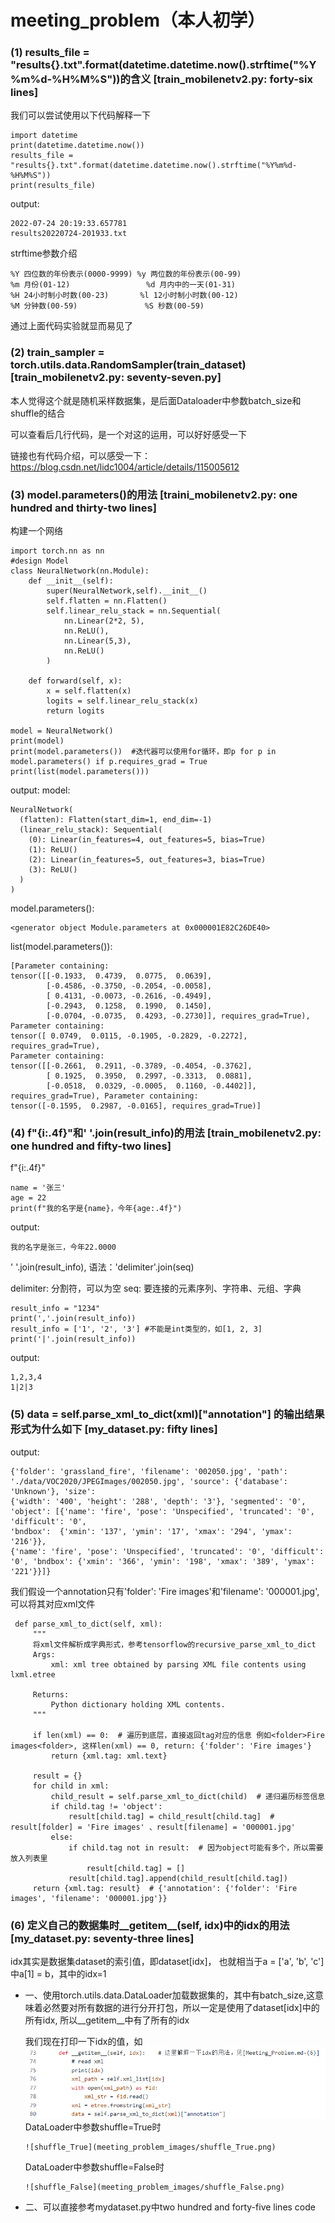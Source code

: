 # meeting_problem（本人初学）

### (1) results_file = "results{}.txt".format(datetime.datetime.now().strftime("%Y%m%d-%H%M%S"))的含义 [train_mobilenetv2.py: forty-six lines]
   我们可以尝试使用以下代码解释一下
   ```
   import datetime
   print(datetime.datetime.now())
   results_file = "results{}.txt".format(datetime.datetime.now().strftime("%Y%m%d-%H%M%S"))
   print(results_file)
   ```
   output:
   ```
   2022-07-24 20:19:33.657781
   results20220724-201933.txt
   ```
   strftime参数介绍
   ```
   %Y 四位数的年份表示(0000-9999) %y 两位数的年份表示(00-99)
   %m 月份(01-12)                 %d 月内中的一天(01-31)
   %H 24小时制小时数(00-23)       %l 12小时制小时数(00-12)
   %M 分钟数(00-59)               %S 秒数(00-59)
   ```
   通过上面代码实验就显而易见了
   
   
### (2) train_sampler = torch.utils.data.RandomSampler(train_dataset) [train_mobilenetv2.py: seventy-seven.py]
   
   本人觉得这个就是随机采样数据集，是后面Dataloader中参数batch_size和shuffle的结合
   
   可以查看后几行代码，是一个对这的运用，可以好好感受一下
   
   链接也有代码介绍，可以感受一下：https://blog.csdn.net/lidc1004/article/details/115005612
   
### (3) model.parameters()的用法 [traini_mobilenetv2.py: one hundred and thirty-two lines]
   构建一个网络
   ```
   import torch.nn as nn
   #design Model
   class NeuralNetwork(nn.Module):
       def __init__(self):
           super(NeuralNetwork,self).__init__()
           self.flatten = nn.Flatten()
           self.linear_relu_stack = nn.Sequential(
               nn.Linear(2*2, 5),
               nn.ReLU(),
               nn.Linear(5,3),
               nn.ReLU()
           )

       def forward(self, x):
           x = self.flatten(x)
           logits = self.linear_relu_stack(x)
           return logits

   model = NeuralNetwork()
   print(model)
   print(model.parameters())  #迭代器可以使用for循环，即p for p in model.parameters() if p.requires_grad = True
   print(list(model.parameters())) 
   ```
   output:
   model:
   ```
   NeuralNetwork(
     (flatten): Flatten(start_dim=1, end_dim=-1)
     (linear_relu_stack): Sequential(
       (0): Linear(in_features=4, out_features=5, bias=True)
       (1): ReLU()
       (2): Linear(in_features=5, out_features=3, bias=True)
       (3): ReLU()
     )
   )
   ```
   model.parameters():
   ```
   <generator object Module.parameters at 0x000001E82C26DE40>
   ```
   list(model.parameters()):
   ```
   [Parameter containing:
   tensor([[-0.1933,  0.4739,  0.0775,  0.0639],
           [-0.4586, -0.3750, -0.2054, -0.0058],
           [ 0.4131, -0.0073, -0.2616, -0.4949],
           [-0.2943,  0.1258,  0.1990,  0.1450],
           [-0.0704, -0.0735,  0.4293, -0.2730]], requires_grad=True), Parameter containing:
   tensor([ 0.0749,  0.0115, -0.1905, -0.2829, -0.2272], requires_grad=True), 
   Parameter containing:
   tensor([[-0.2661,  0.2911, -0.3789, -0.4054, -0.3762],
           [ 0.1925,  0.3950,  0.2997, -0.3313,  0.0881],
           [-0.0518,  0.0329, -0.0005,  0.1160, -0.4402]], requires_grad=True), Parameter containing:
   tensor([-0.1595,  0.2987, -0.0165], requires_grad=True)]
   ```
### (4) f"{i:.4f}"和'  '.join(result_info)的用法 [train_mobilenetv2.py: one hundred and fifty-two lines]
   f"{i:.4f}"
   ```
   name = '张三'
   age = 22
   print(f"我的名字是{name}，今年{age:.4f}")
   ```
   output:
   ```
   我的名字是张三，今年22.0000
   ```
   '  '.join(result_info), 
   语法：'delimiter'.join(seq)
   
   delimiter: 分割符，可以为空
   seq: 要连接的元素序列、字符串、元组、字典
   ```
   result_info = "1234"
   print(','.join(result_info))
   result_info = ['1', '2', '3'] #不能是int类型的，如[1, 2, 3]
   print('|'.join(result_info))
   ```
   output:
   ```
   1,2,3,4
   1|2|3
   ```
   
### (5) data = self.parse_xml_to_dict(xml)["annotation"] 的输出结果形式为什么如下 [my_dataset.py: fifty lines]
   output:
   ```
   {'folder': 'grassland_fire', 'filename': '002050.jpg', 'path': './data/VOC2020/JPEGImages/002050.jpg', 'source': {'database': 'Unknown'}, 'size': 
   {'width': '400', 'height': '288', 'depth': '3'}, 'segmented': '0', 'object': [{'name': 'fire', 'pose': 'Unspecified', 'truncated': '0', 'difficult': '0', 
   'bndbox':  {'xmin': '137', 'ymin': '17', 'xmax': '294', 'ymax': '216'}}, 
   {'name': 'fire', 'pose': 'Unspecified', 'truncated': '0', 'difficult': '0', 'bndbox': {'xmin': '366', 'ymin': '198', 'xmax': '389', 'ymax': '221'}}]}
   ```
   我们假设一个annotation只有'folder': 'Fire images'和'filename': '000001.jpg', 可以将其对应xml文件
   ```
    def parse_xml_to_dict(self, xml):
        """
        将xml文件解析成字典形式，参考tensorflow的recursive_parse_xml_to_dict
        Args:
            xml: xml tree obtained by parsing XML file contents using lxml.etree

        Returns:
            Python dictionary holding XML contents.
        """

        if len(xml) == 0:  # 遍历到底层，直接返回tag对应的信息 例如<folder>Fire images<folder>, 这样len(xml) == 0, return: {'folder': 'Fire images'}
            return {xml.tag: xml.text}

        result = {}
        for child in xml:
            child_result = self.parse_xml_to_dict(child)  # 递归遍历标签信息
            if child.tag != 'object':
                result[child.tag] = child_result[child.tag]  # result[folder] = 'Fire images' 、result[filename] = '000001.jpg'
            else:
                if child.tag not in result:  # 因为object可能有多个，所以需要放入列表里
                    result[child.tag] = []
                result[child.tag].append(child_result[child.tag])
        return {xml.tag: result}  # {'annotation': {'folder': 'Fire images', 'filename': '000001.jpg'}}
   ```
  
  ### (6) 定义自己的数据集时__getitem__(self, idx)中的idx的用法 [my_dataset.py: seventy-three lines]
 
 idx其实是数据集dataset的索引值，即dataset[idx]， 也就相当于a = ['a', 'b', 'c'] 中a[1] = b，其中的idx=1
 
 * 一、使用torch.utils.data.DataLoader加载数据集的，其中有batch_size,这意味着必然要对所有数据的进行分开打包，所以一定是使用了dataset[idx]中的所有idx, 所以__getitem__中有了所有的idx
   
   我们现在打印一下idx的值，如
   ![print_idx](meeting_problem_images/print_idx.png)
   DataLoader中参数shuffle=True时
   ```
   ![shuffle_True](meeting_problem_images/shuffle_True.png)
   ```
   DataLoader中参数shuffle=False时
   ```
   ![shuffle_False](meeting_problem_images/shuffle_False.png)
   ```
* 二、可以直接参考mydataset.py中two hundred and forty-five lines code
